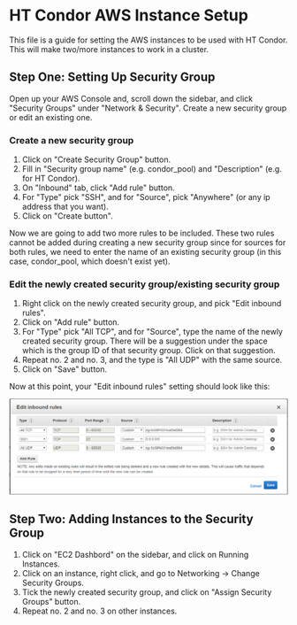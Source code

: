 # HT Condor AWS Instance Setup

This file is a guide for setting the AWS instances to be used with HT Condor. This will make two/more instances to work in a cluster.

## Step One: Setting Up Security Group

Open up your AWS Console and, scroll down the sidebar, and click "Security Groups" under "Network & Security".
Create a new security group or edit an existing one.

### Create a new security group

1. Click on "Create Security Group" button.
2. Fill in "Security group name" (e.g. condor_pool) and "Description" (e.g. for HT Condor).
3. On "Inbound" tab, click "Add rule" button.
4. For "Type" pick "SSH", and for "Source", pick "Anywhere" (or any ip address that you want).
5. Click on "Create button".

Now we are going to add two more rules to be included. These two rules cannot be added during creating a new security group since for sources for both rules, we need to enter the name of an existing security group (in this case, condor_pool, which doesn't exist yet).

### Edit the newly created security group/existing security group

1. Right click on the newly created security group, and pick "Edit inbound rules".
2. Click on "Add rule" button.
3. For "Type" pick "All TCP", and for "Source", type the name of the newly created security group. There will be a suggestion under the space which is the group ID of that security group. Click on that suggestion.
4. Repeat no. 2 and no. 3, and the type is "All UDP" with the same source.
5. Click on "Save" button.

Now at this point, your "Edit inbound rules" setting should look like this:

![Image of Edit inboudn rules](https://github.com/AzriDelta/wic3007-distributed-systems/blob/master/HTCondor/Security%20Group%20-%20Inbound%20Rule.png)

## Step Two: Adding Instances to the Security Group

1. Click on "EC2 Dashbord" on the sidebar, and click on Running Instances.
2. Click on an instance, right click, and go to Networking -> Change Security Groups.
3. Tick the newly created security group, and click on "Assign Security Groups" button.
4. Repeat no. 2 and no. 3 on other instances.

